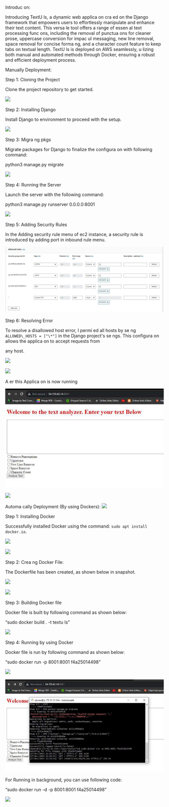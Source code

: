 ﻿Introduc  on: 

Introducing TextU  ls, a dynamic web applica  on cra  ed on the Django framework that empowers users to effortlessly manipulate and enhance their text content. This versa  le tool offers a range of essen  al text processing func  ons, including the removal of punctua  ons for cleaner prose, uppercase conversion for impac  ul messaging, new line removal, space removal for concise forma  ng, and a character count feature to keep tabs on textual length. TextU  ls is deployed on AWS seamlessly, u  lizing both manual and automated methods through Docker, ensuring a robust and efficient deployment process. 

Manually Deployment: 

Step 1: Cloning the Project 

Clone the project repository to get started. 

![](Aspose.Words.a18c0a1f-eb93-436e-a56a-beca753b3aaf.001.png)

Step 2: Installing Django 

Install Django to environment to proceed with the setup. 

![](Aspose.Words.a18c0a1f-eb93-436e-a56a-beca753b3aaf.002.png)

Step 3: Migra  ng pkgs 

Migrate packages for Django to finalize the configura  on with following command: 

python3 manage.py migrate

![](Aspose.Words.a18c0a1f-eb93-436e-a56a-beca753b3aaf.003.png)

Step 4: Running the Server 

Launch the server with the following command:  

python3 manage.py runserver 0.0.0.0:8001 

![](Aspose.Words.a18c0a1f-eb93-436e-a56a-beca753b3aaf.004.png)

Step 5: Adding Security Rules 

In the Adding security rule menu of ec2 instance, a security rule is introduced by adding port in inbound rule menu. 

![](Aspose.Words.a18c0a1f-eb93-436e-a56a-beca753b3aaf.005.jpeg)

Step 6: Resolving Error 

To resolve a disallowed host error, I permi  ed all hosts by se   ng `ALLOWED\_HOSTS = ["\*"]` in the Django project's se  ngs. This configura  on allows the applica  on to accept requests from 

any host.

![](Aspose.Words.a18c0a1f-eb93-436e-a56a-beca753b3aaf.006.png)

![](Aspose.Words.a18c0a1f-eb93-436e-a56a-beca753b3aaf.007.png)

A  er this Applica  on is now running  

![](Aspose.Words.a18c0a1f-eb93-436e-a56a-beca753b3aaf.008.jpeg)

![](Aspose.Words.a18c0a1f-eb93-436e-a56a-beca753b3aaf.009.png)

Automa  cally Deployment (By using Dockers): ![](Aspose.Words.a18c0a1f-eb93-436e-a56a-beca753b3aaf.010.png)

Step 1: Installing Docker 

Successfully installed Docker using the command: `sudo apt install docker.io`. 

![](Aspose.Words.a18c0a1f-eb93-436e-a56a-beca753b3aaf.011.png)

![](Aspose.Words.a18c0a1f-eb93-436e-a56a-beca753b3aaf.012.png)

Step 2: Crea  ng Docker File: 

The Dockerfile has been created, as shown below in snapshot. 

![](Aspose.Words.a18c0a1f-eb93-436e-a56a-beca753b3aaf.013.png)

![](Aspose.Words.a18c0a1f-eb93-436e-a56a-beca753b3aaf.014.png)

Step 3: Building Docker file 

Docker file is built by following command as shown below: 

“sudo docker build . -t textu  ls” 

![](Aspose.Words.a18c0a1f-eb93-436e-a56a-beca753b3aaf.015.png)

Step 4: Running by using Docker 

Docker file is run by following command as shown below: 

“sudo docker run -p 8001:8001 f4a25014498” 

![](Aspose.Words.a18c0a1f-eb93-436e-a56a-beca753b3aaf.016.png)

![](Aspose.Words.a18c0a1f-eb93-436e-a56a-beca753b3aaf.017.jpeg)

For Running in background, you can use following code: 

“sudo docker run -d -p 8001:8001 f4a25014498” 

![](Aspose.Words.a18c0a1f-eb93-436e-a56a-beca753b3aaf.018.png)
